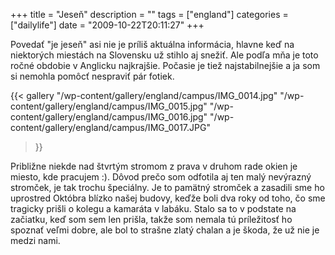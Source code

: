 +++
title = "Jeseň"
description = ""
tags = ["england"]
categories = ["dailylife"]
date = "2009-10-22T20:11:27"
+++

Povedať "je jeseň" asi nie je príliš aktuálna informácia, hlavne keď na niektorých miestách na
Slovensku už stihlo aj snežiť. Ale podľa mňa je toto ročné obdobie v Anglicku najkrajšie. Počasie
je tiež najstabilnejšie a ja som si nemohla pomôcť nespraviť pár fotiek.

{{< gallery
    "/wp-content/gallery/england/campus/IMG_0014.jpg"
    "/wp-content/gallery/england/campus/IMG_0015.jpg"
    "/wp-content/gallery/england/campus/IMG_0016.jpg"
    "/wp-content/gallery/england/campus/IMG_0017.JPG"
>}}

Približne niekde nad štvrtým stromom z prava v druhom rade okien je miesto, kde pracujem :). Dôvod
prečo som odfotila aj ten malý nevýrazný stromček, je tak trochu špeciálny. Je to pamätný stromček
a zasadili sme ho uprostred Októbra blízko našej budovy, keďže boli dva roky od toho, čo sme
tragicky prišli o kolegu a kamaráta v labáku. Stalo sa to v podstate na začiatku, keď som sem len
prišla, takže som nemala tú príležitosť ho spoznať veľmi dobre, ale bol to strašne zlatý chalan a
je škoda, že už nie je medzi nami.
